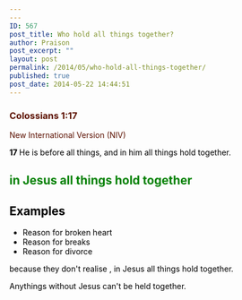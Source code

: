 ```yaml
---
---
ID: 567
post_title: Who hold all things together?
author: Praison
post_excerpt: ""
layout: post
permalink: /2014/05/who-hold-all-things-together/
published: true
post_date: 2014-05-22 14:44:51
---
```

<div class="heading passage-class-0" style="color: #5c1101;">
<h3>Colossians 1:17</h3>
<p class="txt-sm">New International Version (NIV)</p>

</div>
<div class="passage version-NIV result-text-style-normal text-html " style="color: #000000;">

<span id="en-NIV-29483" class="text Col-1-17"><span class="versenum" style="font-weight: bold;">17 </span>He is before all things, and in him all things hold together.</span>
<h2><span style="color: #008000;">in Jesus all things hold together</span></h2>
<h2>Examples</h2>
<ul>
	<li>Reason for broken heart</li>
	<li>Reason for breaks</li>
	<li>Reason for divorce</li>
</ul>
because they don't realise , in Jesus all things hold together.

Anythings without Jesus can't be held together.

</div>